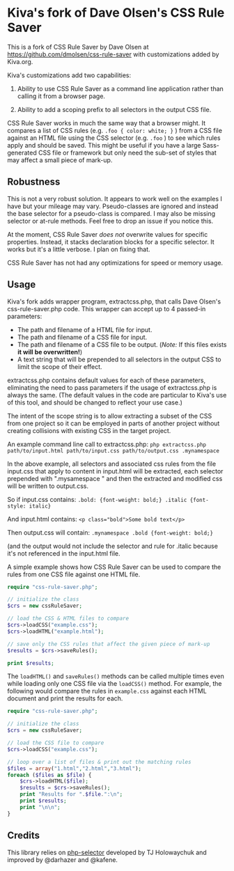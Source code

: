Kiva's fork of Dave Olsen's CSS Rule Saver
==========================================

This is a fork of CSS Rule Saver by Dave Olsen at https://github.com/dmolsen/css-rule-saver with customizations added by Kiva.org.

Kiva's customizations add two capabilities:

1. Ability to use CSS Rule Saver as a command line application rather than calling it from a browser page.

2. Ability to add a scoping prefix to all selectors in the output CSS file.

CSS Rule Saver works in much the same way that a browser might. It compares a list of CSS rules (e.g. `.foo { color: white; }` ) from a CSS file against an HTML file using the CSS selector (e.g. `.foo` ) to see which rules apply and should be saved. This might be useful if you have a large Sass-generated CSS file or framework but only need the sub-set of styles that may affect a small piece of mark-up.

## Robustness

This is not a very robust solution. It appears to work well on the examples I have but your mileage may vary. Pseudo-classes are ignored and instead the base selector for a pseudo-class is compared. I may also be missing selector or at-rule methods. Feel free to drop an issue if you notice this.

At the moment, CSS Rule Saver *does not* overwrite values for specific properties. Instead, it stacks declaration blocks for a specific selector. It works but it's a little verbose. I plan on fixing that.

CSS Rule Saver has not had any optimizations for speed or memory usage.

## Usage

Kiva's fork adds wrapper program, extractcss.php, that calls Dave Olsen's css-rule-saver.php code. This wrapper can accept up to 4 passed-in parameters:

* The path and filename of a HTML file for input.
* The path and filename of a CSS file for input.
* The path and filename of a CSS file to be output. (*Note:* If this files exists **it will be overwritten!**)
* A text string that will be prepended to all selectors in the output CSS to limit the scope of their effect.

extractcss.php contains default values for each of these parameters, eliminating the need to pass parameters if the usage of extractcss.php is always the same. (The default values in the code are particular to Kiva's use of this tool, and should be changed to reflect your use case.)

The intent of the scope string is to allow extracting a subset of the CSS from one project so it can be employed in parts of another project without creating collisions with existing CSS in the target project.

An example command line call to extractcss.php:
		`php extractcss.php path/to/input.html path/to/input.css path/to/output.css .mynamespace`
		
In the above example, all selectors and associated css rules from the file input.css that apply to content in input.html will be extracted, each selector prepended with ".mysamespace " and then the extracted and modified css will be written to output.css.

So if input.css contains:
		```.bold: {font-weight: bold;}
		.italic {font-style: italic}```
		
And input.html contains:
		```<p class="bold">Some bold text</p>```
		
Then output.css will contain:
		```.mynamespace .bold {font-weight: bold;}```
		
(and the output would not include the selector and rule for .italic because it's not referenced in the input.html file.

A simple example shows how CSS Rule Saver can be used to compare the rules from one CSS file against one HTML file.

```php
require "css-rule-saver.php";

// initialize the class
$crs = new cssRuleSaver;

// load the CSS & HTML files to compare
$crs->loadCSS("example.css");
$crs->loadHTML("example.html");

// save only the CSS rules that affect the given piece of mark-up
$results = $crs->saveRules();

print $results;
```

The `loadHTML()` and `saveRules()` methods can be called multiple times even while loading only one CSS file via the `loadCSS()` method. For example, the following would compare the rules in `example.css` against each HTML document and print the results for each.

```php
require "css-rule-saver.php";

// initialize the class
$crs = new cssRuleSaver;

// load the CSS file to compare
$crs->loadCSS("example.css");

// loop over a list of files & print out the matching rules
$files = array("1.html","2.html","3.html");
foreach ($files as $file) {
	$crs->loadHTML($file);
	$results = $crs->saveRules();
	print "Results for ".$file.":\n";
	print $results;
	print "\n\n";
}
```

## Credits

This library relies on [php-selector](https://github.com/visionmedia/php-selector) developed by TJ Holowaychuk and improved by @darhazer and @kafene.

